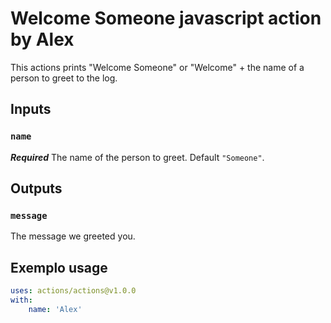 # Welcome Someone javascript action by Alex

This actions prints "Welcome Someone" or "Welcome" + the name of a person to greet to the log.

## Inputs

### `name`

***Required*** The name of the person to greet. Default `"Someone"`.

## Outputs

### `message`

The message we greeted you.


## Exemplo usage

```yaml
uses: actions/actions@v1.0.0
with:
    name: 'Alex'
```